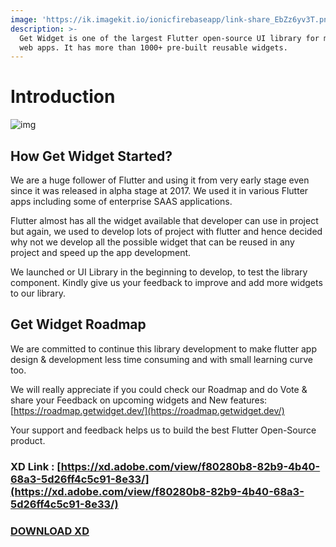 ```yaml
---
image: 'https://ik.imagekit.io/ionicfirebaseapp/link-share_EbZz6yv3T.png'
description: >-
  Get Widget is one of the largest Flutter open-source UI library for mobile or
  web apps. It has more than 1000+ pre-built reusable widgets.
---
```


# Introduction

![img](https://ik.imagekit.io/ionicfirebaseapp/link-share_EbZz6yv3T.png)

## How Get Widget Started?

We are a huge follower of Flutter and using it from very early stage even since it was released in alpha stage at 2017. We used it in various Flutter apps including some of enterprise SAAS applications.

Flutter almost has all the widget available that developer can use in project but again, we used to develop lots of project with flutter and hence decided why not we develop all the possible widget that can be reused in any project and speed up the app development.

We launched or UI Library in the beginning to develop, to test the library component. Kindly give us your feedback to improve and add more widgets to our library.

## Get Widget Roadmap

We are committed to continue this library development to make flutter app design & development less time consuming and with small learning curve too.

We will really appreciate if you could check our Roadmap and do Vote & share your Feedback on upcoming widgets and New features: [https://roadmap.getwidget.dev/](https://roadmap.getwidget.dev/)

Your support and feedback helps us to build the best Flutter Open-Source product.

### XD Link : [https://xd.adobe.com/view/f80280b8-82b9-4b40-68a3-5d26ff4c5c91-8e33/](https://xd.adobe.com/view/f80280b8-82b9-4b40-68a3-5d26ff4c5c91-8e33/)

### [DOWNLOAD XD](https://drive.google.com/file/d/1vX7vT7soJS3weh7T8qWCTrmaA7_C-tDH/view?usp=sharing)



